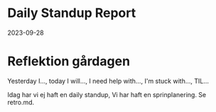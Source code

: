 # Daily Standup Report

2023-09-28

# Reflektion gårdagen

Yesterday I…, today I will…, I need help with…, I'm stuck with…, TIL…

Idag har vi ej haft en daily standup, Vi har haft en sprinplanering.
Se retro.md.


